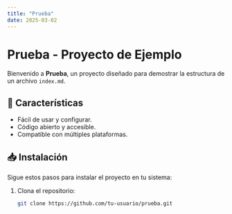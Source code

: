 ```yaml
---
title: "Prueba"
date: 2025-03-02
---
```


# Prueba - Proyecto de Ejemplo  
Bienvenido a **Prueba**, un proyecto diseñado para demostrar la estructura de un archivo `index.md`.  

## 🚀 Características  
- Fácil de usar y configurar.  
- Código abierto y accesible.  
- Compatible con múltiples plataformas.  

## 📥 Instalación  
Sigue estos pasos para instalar el proyecto en tu sistema:  

1. Clona el repositorio:  
   ```bash
   git clone https://github.com/tu-usuario/prueba.git
